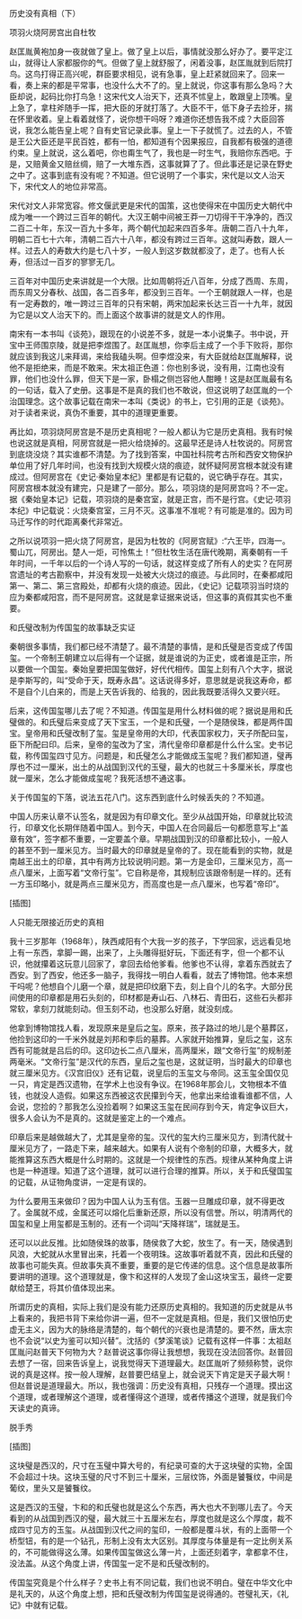            

历史没有真相（下）

项羽火烧阿房宫出自杜牧

赵匡胤黄袍加身一夜就做了皇上。做了皇上以后，事情就没那么好办了。要平定江山，就得让人家都服你的气。但做了皇上就舒服了，闲着没事，赵匡胤就到后院打鸟。这鸟打得正高兴呢，群臣要求相见，说有急事，皇上赶紧就回来了。回来一看，奏上来的都是平常事，也没什么大不了的。皇上就说，你这事有那么急吗？大臣却说，起码比你打鸟急！这宋代文人治天下，还真不怵皇上，敢跟皇上顶嘴。皇上急了，拿柱斧随手一挥，把大臣的牙就打落了。大臣不干，低下身子去捡牙，揣在怀里收着。皇上看着就怪了，说你想干吗呀？难道你还想告我不成？大臣回答说，我怎么能告皇上呢？自有史官记录此事。皇上一下子就慌了。过去的人，不管是王公大臣还是平民百姓，都有一怕，都知道有个因果报应，自我都有极强的道德约束。皇上就说，这么着吧，你也甭生气了，我也是一时生气，我赔你东西吧。于是，又赔黄金又赔丝绸，赔了一大堆东西，这事就算了了。但此事还是记录在野史之中了。这事到底有没有呢？不知道。但它说明了一个事实，宋代是以文人治天下，宋代文人的地位非常高。

宋代对文人非常宽容。修文偃武更是宋代的国策，这也使得宋在中国历史大朝代中成为唯一一个跨过三百年的朝代。大汉王朝中间被王莽一刀切得干干净净的，西汉二百二十年，东汉一百九十多年，两个朝代加起来四百多年。唐朝二百八十九年，明朝二百七十六年，清朝二百六十八年，都没有跨过三百年。这就叫寿数，跟人一样。过去人的寿数大约是七八十岁，一般人到这岁数就都没了，走了。也有人长寿，但活过一百岁的寥寥无几。

三百年对中国历史来讲就是一个大限。比如周朝将近八百年，分成了西周、东周，而东周又分春秋、战国，各二百多年，都没到三百年。一个王朝就跟人一样，也是有一定寿数的，唯一跨过三百年的只有宋朝，两宋加起来长达三百一十九年，就因为它是以文人治天下的。而上面这个故事讲的就是文人的作用。

南宋有一本书叫《谈苑》，跟现在的小说差不多，就是一本小说集子。书中说，开宝中王师围京陵，就是把李煜围了。赵匡胤想，你李后主成了一个手下败将，那你就应该到我这儿来拜谒，来给我磕头啊。但李煜没来，有大臣就给赵匡胤解释，说他不是拒绝来，而是不敢来。宋太祖正色道：你也别多说，没有用，江南也没有罪，他们也没什么罪，但天下是一家，卧榻之侧岂容他人酣睡！这是赵匡胤最有名的一句话，载入了史册。这事是不是真的我们也不敢说，但这说明了赵匡胤的一个治国理念。这个故事记载在南宋一本叫《类说》的书上，它引用的正是《谈苑》。对于读者来说，真伪不重要，其中的道理更重要。

再比如，项羽烧阿房宫是不是历史真相呢？一般人都认为它是历史真相。我有时候也说这就是真相，阿房宫就是一把火给烧掉的。这最早还是诗人杜牧说的。阿房宫到底烧没烧？其实谁都不清楚。为了找到答案，中国社科院考古所和西安文物保护单位用了好几年时间，也没有找到大规模火烧的痕迹，就怀疑阿房宫根本就没有建成过。但阿房宫在《史记·秦始皇本纪》里都是有记载的，说它确乎存在。其实，阿房宫根本就没有建完，只是建了一部分。那么，项羽烧的是阿房宫吗？不一定。据《秦始皇本记》记载，项羽烧的是秦宫室，就是正宫，而不是行宫。《史记·项羽本纪》中记载说：火烧秦宫室，三月不灭。这事准不准呢？有可能是准的。因为司马迁写作的时代距离秦代非常近。

之所以说项羽一把火烧了阿房宫，是因为杜牧的《阿房宫赋》:“六王毕，四海一。蜀山兀，阿房出。楚人一炬，可怜焦土！”但杜牧生活在唐代晚期，离秦朝有一千年时间，一千年以后的一个诗人写的一句话，就这样变成了所有人的史实？在阿房宫遗址的考古勘察中，并没有发现一处被大火烧过的痕迹。与此同时，在秦都咸阳第一、第二、第三宫殿处，却都有火烧的痕迹。因此，《史记》记载项羽当时烧的应为秦都咸阳宫，而不是阿房宫。这就是拿证据来说话，但这事的真假其实也不重要。

和氏璧改制为传国玺的故事缺乏实证

秦朝很多事情，我们都已经不清楚了。最不清楚的事情，是和氏璧是否变成了传国玺。一个帝制王朝建立以后得有一个证据，就是谁说的为正史，或者谁是正宗，所以要做一个国玺。秦始皇要把国玺做好，好代代相传。国玺上刻有八个大字，据说是李斯写的，叫“受命于天，既寿永昌”。这话说得多好，意思就是说我这寿命，都不是自个儿白来的，而是上天告诉我的、给我的，因此我既要活得久又要兴旺。

后来，这传国玺哪儿去了呢？不知道。传国玺是用什么材料做的呢？据说是用和氏璧做的。和氏璧后来变成了天下宝玉，一个是和氏璧，一个是随侯珠，都是两件国宝。皇帝用和氏璧改制了玺。玺是皇帝用的大印，代表国家权力，天子所配曰玺，臣下所配曰印。后来，皇帝的玺改为了宝，清代皇帝印章都是什么什么宝。史书记载，称传国玺四寸见方。问题是，和氏璧怎么才能做成玉玺呢？我们都知道，璧再厚也不过一厘米，出土的从战国到汉代的玉璧，最大的也就三十多厘米长，厚度也就一厘米，怎么才能做成玺呢？我死活想不通这事。

关于传国玺的下落，说法五花八门。这东西到底什么时候丢失的？不知道。

中国人历来认章不认签名，就是因为有印章文化。至少从战国开始，印章就比较流行，印章文化长期伴随着中国人。到今天，中国人在合同最后一句都愿意写上“盖章有效”，签字都不重要，一定要盖个章。早期战国到汉的印章都比较小，一般人的甚至不到一厘米见方。当时最大的印章就是皇帝的了。现在能看到的实物，就是南越王出土的印章，其中有两方比较说明问题。第一方是金印，三厘米见方，高一点八厘米，上面写着“文帝行玺”。它自称是帝，其规制应该跟帝制是一样的。还有一方玉印略小，就是两点三厘米见方，而高度也是一点八厘米，也写着“帝印”。

[插图]

人只能无限接近历史的真相

我十三岁那年（1968年），陕西咸阳有个大我一岁的孩子，下学回家，远远看见地上有一东西，拿脚一踢，出来了，上头雕得挺好玩，下面还有字，但一个都不认识，他就攥着这玩意儿回家了，拿回去给他爹看。他爹也不认得，拿着东西就去了西安。到了西安，他还多一脑子，我得找一明白人看看，就去了博物馆。他本来想干吗呢？他想自个儿磨一个章，就是把印纹磨下去，刻上自个儿的名字。大部分民间使用的印章都是用石头刻的，印材都是寿山石、八林石、青田石，这些石头都非常软，拿刻刀就能刻动。但玉刻不动，也没那么好磨，就没刻成。

他拿到博物馆找人看，发现原来是皇后之玺。原来，孩子路过的地儿是个墓葬区，他捡到这印的一千米外就是刘邦和李后的墓葬。人家就开始推算，皇后之玺，这东西有可能就是吕后的印。这印边长二点八厘米，高两厘米，跟“文帝行玺”的规制差两毫米。“文帝行玺”是汉代的东西，皇后之玺也是，这就证明，当时最大的印章也就三厘米见方。《汉宫旧仪》还有记载，说皇后的玉玺文与帝同。这玉玺全国仅见一只，肯定是西汉遗物，在学术上也没有争议。在1968年那会儿，文物根本不值钱，也就没人造假。如果这东西被这农民攥到今天，他拿出来给谁看谁都不信，人会说，您捡的？那我怎么没捡着啊？如果这玉玺在民间存到今天，肯定争议巨大，很多人会认为不是真的。这就是鉴定上的一个难点。

印章后来是越做越大了，尤其是皇帝的玺。汉代的玺大约三厘米见方，到清代就十厘米见方了，一路走下来，越来越大。如果有人说有个帝制的印章，大概多大，就能推算这东西大概是什么时期的。这就是一个规律性的东西。规律从某种角度上讲也是一种道理。知道了这个道理，就可以进行合理的推算。所以，关于和氏璧国玺的记载，从证物角度讲，一定是有误的。

为什么要用玉来做印？因为中国人认为玉有信。玉器一旦雕成印章，就不得更改了。金属就不成，金属还可以熔化后重新还原，所以没有信誉。所以，明清两代的国玺和皇上用玺都是玉制的。还有一个词叫“天降祥瑞”，瑞就是玉。

还可以以此反推。比如随侯珠的故事，随侯救了大蛇，放生了。有一天，随侯遇到风浪，大蛇就从水里冒出来，托着一个夜明珠。这故事听着就不真，因此和氏璧的故事也可能失真。但故事失真不重要，重要的是它传递的信息。这个信息是故事所要讲明的道理。这个道理就是，像卞和这样的人发现了金山这块宝玉，最终一定要献给楚王，将其价值体现出来。

所谓历史的真相，实际上我们是没有能力还原历史真相的。我知道的历史就是从书上看来的，我把书背下来给你讲一遍，但不一定就是真相。但是，我们又很怕历史虚无主义，因为大的脉络是清楚的，每个朝代的兴衰也是清楚的。要不然，唐太宗也不会说“以史为鉴可以知兴替”。沈括的《梦溪笔谈》记载有这样一件事：太祖赵匡胤问赵普天下何物为大？赵普说这事你得让我想想，我现在没法回答你。赵普回去想了一宿，回来告诉皇上，说我觉得天下道理最大。赵匡胤听了频频称赞，说你说的真是这样。按一般人理解，赵普要巴结皇上，就会说天下肯定是天子最大啊！但赵普说是道理最大。所以，我也强调：历史没有真相，只残存一个道理。摸出这个道理，或者理解这个道理，或者懂得这个道理，或者传播这个道理，就是我们今天读史的真谛。

脱手秀

[插图]

这块璧是西汉的，尺寸在玉璧中算大号的，有纪录可查的大于这块璧的实物，全国不会超过十块。这块玉璧的尺寸不到三十厘米，三层纹饰，外面是饕餮纹，中间是葡纹，里头又是饕餮纹。

这是西汉的玉璧，卞和的和氏璧也就是这么个东西，再大也大不到哪儿去了。今天看到的从战国到西汉的璧，最大就三十五厘米左右，厚度也就是这么个厚度，裁不成四寸见方的玉玺。从战国到汉代之间的玺印，一般都是覆斗状，有的上面带一个桥型钮，有的是一个钻孔，形制上没有太大区别。其厚度与体量是有一定比例关系的，不可能做得这么薄。如果传国玺做这么薄一片，上面还刻着字，拿都拿不住，没法盖。从这个角度上讲，传国玺一定不是和氏璧改制的。

传国玺究竟是个什么样子？史书上有不同记载，我们也说不明白。璧在中华文化中是礼天的，从这个角度上想，把和氏璧改制为传国玺是说得通的。苍璧礼天，《礼记》中就有记载。